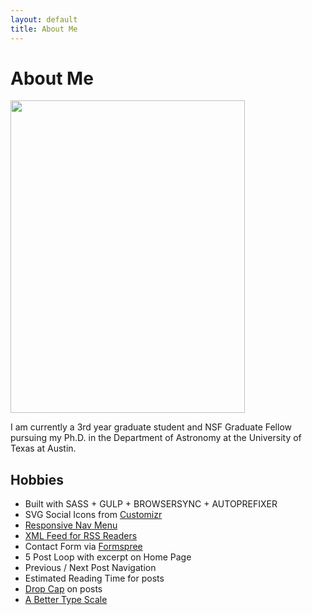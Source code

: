 ```yaml
---
layout: default
title: About Me
---
```


<div class="post">
	<h1 class="pageTitle">About Me</h1>
	<img src="{{ '/assets/img/color.jpeg' | prepend: site.baseurl }}" alt="" height="500" width="375">
	<p class="intro">I am currently a 3rd year graduate student and NSF Graduate Fellow pursuing my Ph.D. in the Department of Astronomy at the University of Texas at Austin.
	<p></p>
	<h2>Hobbies</h2>
	<ul>
		<li>Built with SASS + GULP + BROWSERSYNC + AUTOPREFIXER</li>
  		<li>SVG Social Icons from <a href="http://customizr.net/icons/">Customizr</a></li>
  		<li><a href="http://responsive-nav.com/">Responsive Nav Menu</a></li>
  		<li><a href="https://github.com/snaptortoise/jekyll-rss-feeds">XML Feed for RSS Readers</a></li>
  		<li>Contact Form via <a href="http://formspree.io/">Formspree</a></li>
      <li>5 Post Loop with excerpt on Home Page</li>
  		<li>Previous / Next Post Navigation</li>
      <li>Estimated Reading Time for posts</li>
  		<li><a href="https://github.com/adobe-webplatform/dropcap.js">Drop Cap</a> on posts</li>
  		<li><a href="http://typecast.com/blog/a-more-modern-scale-for-web-typography">A Better Type Scale</a></li>
  	</ul>
</div>
